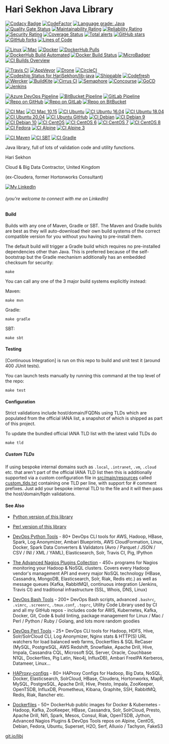 Hari Sekhon Java Library
========================

[![Codacy Badge](https://api.codacy.com/project/badge/Grade/b929aef71cb34ede9decf79459aa936d)](https://www.codacy.com/app/harisekhon/lib-java)
[![CodeFactor](https://www.codefactor.io/repository/github/harisekhon/lib-java/badge)](https://www.codefactor.io/repository/github/harisekhon/lib-java)
[![Language grade: Java](https://img.shields.io/lgtm/grade/java/g/HariSekhon/lib-java.svg?logo=lgtm&logoWidth=18)](https://lgtm.com/projects/g/HariSekhon/lib-java/context:java)
[![Quality Gate Status](https://sonarcloud.io/api/project_badges/measure?project=HariSekhon_lib-java&metric=alert_status)](https://sonarcloud.io/dashboard?id=HariSekhon_lib-java)
[![Maintainability Rating](https://sonarcloud.io/api/project_badges/measure?project=HariSekhon_lib-java&metric=sqale_rating)](https://sonarcloud.io/dashboard?id=HariSekhon_lib-java)
[![Reliability Rating](https://sonarcloud.io/api/project_badges/measure?project=HariSekhon_lib-java&metric=reliability_rating)](https://sonarcloud.io/dashboard?id=HariSekhon_lib-java)
[![Security Rating](https://sonarcloud.io/api/project_badges/measure?project=HariSekhon_lib-java&metric=security_rating)](https://sonarcloud.io/dashboard?id=HariSekhon_lib-java)
[![Coverage Status](https://coveralls.io/repos/HariSekhon/lib-java/badge.svg?branch=master&service=github)](https://coveralls.io/github/HariSekhon/lib-java?branch=master)
[![Total alerts](https://img.shields.io/lgtm/alerts/g/HariSekhon/lib-java.svg?logo=lgtm&logoWidth=18)](https://lgtm.com/projects/g/HariSekhon/lib-java/alerts/)
[![GitHub stars](https://img.shields.io/github/stars/harisekhon/lib-java)](https://github.com/harisekhon/lib-java/stargazers)
[![GitHub forks](https://img.shields.io/github/forks/harisekhon/lib-java)](https://github.com/harisekhon/lib-java/network)
[![Lines of Code](https://img.shields.io/badge/lines%20of%20code-5.7k-lightgrey)](https://github.com/HariSekhon/lib-java)
<!--
broken for a while, not showing dependencies any more
[![Dependency Status](https://www.versioneye.com/user/projects/57616cdb0a82b20053182c74/badge.svg)](https://www.versioneye.com/user/projects/57616cdb0a82b20053182c74)

only picking up a few lines of XML
[![Lines of Code](https://sonarcloud.io/api/project_badges/measure?project=HariSekhon_lib-java&metric=ncloc)](https://sonarcloud.io/dashboard?id=HariSekhon_lib-java)
-->

[![Linux](https://img.shields.io/badge/OS-Linux-blue?logo=linux)](https://github.com/HariSekhon/lib-java)
[![Mac](https://img.shields.io/badge/OS-Mac-blue?logo=apple)](https://github.com/HariSekhon/lib-java)
[![Docker](https://img.shields.io/badge/container-Docker-blue?logo=docker)](https://hub.docker.com/r/harisekhon/centos-github)
[![DockerHub Pulls](https://img.shields.io/docker/pulls/harisekhon/centos-github?label=DockerHub%20pulls&logo=docker)](https://hub.docker.com/r/harisekhon/centos-github)
[![DockerHub Build Automated](https://img.shields.io/docker/automated/harisekhon/centos-github.svg)](https://hub.docker.com/r/harisekhon/centos-github)
[![Docker Build Status](https://img.shields.io/docker/cloud/build/harisekhon/centos-github.svg)](https://hub.docker.com/r/harisekhon/centos-github/builds)
[![MicroBadger](https://images.microbadger.com/badges/image/harisekhon/centos-github.svg)](http://microbadger.com/#/images/harisekhon/centos-github)
[![CI Builds Overview](https://img.shields.io/badge/CI%20Builds-Overview%20Page-blue)](https://bitbucket.org/harisekhon/devops-bash-tools/src/master/STATUS.md)

[![Travis CI](https://img.shields.io/travis/harisekhon/lib-java/master?logo=travis&label=Travis)](https://travis-ci.org/HariSekhon/lib-java)
[![AppVeyor](https://img.shields.io/appveyor/build/harisekhon/lib-java/master?logo=appveyor&label=AppVeyor)](https://ci.appveyor.com/project/HariSekhon/lib-java/branch/master)
[![Drone](https://img.shields.io/drone/build/HariSekhon/lib-java/master?logo=drone&label=Drone)](https://cloud.drone.io/HariSekhon/lib-java)
[![CircleCI](https://circleci.com/gh/HariSekhon/lib-java.svg?style=svg)](https://circleci.com/gh/HariSekhon/lib-java)
[![Codeship Status for HariSekhon/lib-java](https://app.codeship.com/projects/59b2b9f0-3c5f-0138-d2dc-1a2635a521f6/status?branch=master)](https://app.codeship.com/projects/387246)
[![Shippable](https://img.shields.io/shippable/5e52c63645c70f0007ff514e/master?label=Shippable)](https://app.shippable.com/github/HariSekhon/lib-java/dashboard/jobs)
[![Codefresh](https://g.codefresh.io/api/badges/pipeline/harisekhon/GitHub%2Flib-java?branch=master&key=eyJhbGciOiJIUzI1NiJ9.NWU1MmM5OGNiM2FiOWUzM2Y3ZDZmYjM3.O69674cW7vYom3v5JOGKXDbYgCVIJU9EWhXUMHl3zwA&type=cf-1)](https://g.codefresh.io/pipelines/edit/new/builds?id=5e58e3089604d75cec95ee25&pipeline=lib-java&filter=page:1;pageSize:10;timeFrameStart:week)
[![Wercker](https://app.wercker.com/status/9f72e3856e29563c4225ca4bdce46cf9/s/master "wercker status")](https://app.wercker.com/harisekhon/lib-java/runs)
[![BuildKite](https://img.shields.io/buildkite/453eb82cca3de2c18bb45b07765e1736051856ff42b0598884/master?label=BuildKite)](https://buildkite.com/hari-sekhon/lib-java)
[![Cirrus CI](https://img.shields.io/cirrus/github/HariSekhon/lib-java/master?logo=Cirrus%20CI&label=Cirrus%20CI)](https://cirrus-ci.com/github/HariSekhon/lib-java)
[![Semaphore](https://harisekhon.semaphoreci.com/badges/lib-java.svg)](https://harisekhon.semaphoreci.com/projects/lib-java)
[![Concourse](https://img.shields.io/badge/Concourse-ready-blue)](https://github.com/HariSekhon/lib-java/blob/master/.concourse.yml)
[![GoCD](https://img.shields.io/badge/GoCD-ready-blue)](https://github.com/HariSekhon/lib-java/blob/master/.gocd.yml)
[![Jenkins](https://img.shields.io/badge/Jenkins-ready-blue)](https://github.com/HariSekhon/lib-java/blob/master/Jenkinsfile)
<!--

shields.io gets throttled after a few reloads :-/ - which is bad because shields latency is high and oftens fails to load some badges which requires you to reload the page a few times until they load, so have gone back to the generic wercker badge

[![Wercker](https://img.shields.io/wercker/ci/5e58ef1ad1f86d0900f13a31/master?label=Wercker)](https://app.wercker.com/project/byKey/9f72e3856e29563c4225ca4bdce46cf9)

can't run Buddy on more than 5 projects on free plan :-(

[![Buddy](https://app.buddy.works/harisekhon/lib-java/pipelines/pipeline/246984/badge.svg?token=7f63afa3c423a65e6e39a79be0386959e98c4105ea1e20f7f8b05d6d6b587038 "buddy pipeline")](https://app.buddy.works/harisekhon/lib-java/pipelines/pipeline/246984)
-->

[![Azure DevOps Pipeline](https://dev.azure.com/harisekhon/GitHub/_apis/build/status/HariSekhon.lib-java?branchName=master)](https://dev.azure.com/harisekhon/GitHub/_build/latest?definitionId=2&branchName=master)
[![BitBucket Pipeline](https://img.shields.io/bitbucket/pipelines/harisekhon/lib-java/master?logo=bitbucket&label=BitBucket)](https://bitbucket.org/harisekhon/lib-java/addon/pipelines/home#!/)
[![GitLab Pipeline](https://img.shields.io/gitlab/pipeline/harisekhon/lib-java?logo=gitlab&label=GitLab)](https://gitlab.com/HariSekhon/lib-java/pipelines)
[![Repo on GitHub](https://img.shields.io/badge/repo-GitHub-blue?logo=github)](https://github.com/HariSekhon/lib-java)
[![Repo on GitLab](https://img.shields.io/badge/repo-GitLab-blue?logo=gitlab)](https://gitlab.com/HariSekhon/lib-java)
[![Repo on BitBucket](https://img.shields.io/badge/repo-BitBucket-blue?logo=bitbucket)](https://bitbucket.org/HariSekhon/lib-java)

[![CI Mac](https://github.com/HariSekhon/lib-java/workflows/CI%20Mac/badge.svg)](https://github.com/HariSekhon/lib-java/actions?query=workflow%3A%22CI+Mac%22)
[![CI Mac 10.15](https://github.com/HariSekhon/lib-java/workflows/CI%20Mac%2010.15/badge.svg)](https://github.com/HariSekhon/lib-java/actions?query=workflow%3A%22CI+Mac+10.15%22)
[![CI Ubuntu](https://github.com/HariSekhon/lib-java/workflows/CI%20Ubuntu/badge.svg)](https://github.com/HariSekhon/lib-java/actions?query=workflow%3A%22CI+Ubuntu%22)
[![CI Ubuntu 16.04](https://github.com/HariSekhon/lib-java/workflows/CI%20Ubuntu%2016.04/badge.svg)](https://github.com/HariSekhon/lib-java/actions?query=workflow%3A%22CI+Ubuntu+16.04%22)
[![CI Ubuntu 18.04](https://github.com/HariSekhon/lib-java/workflows/CI%20Ubuntu%2018.04/badge.svg)](https://github.com/HariSekhon/lib-java/actions?query=workflow%3A%22CI+Ubuntu+18.04%22)
[![CI Ubuntu 20.04](https://github.com/HariSekhon/lib-java/workflows/CI%20Ubuntu%2020.04/badge.svg)](https://github.com/HariSekhon/lib-java/actions?query=workflow%3A%22CI+Ubuntu+20.04%22)
[![CI Ubuntu GitHub](https://github.com/HariSekhon/lib-java/workflows/CI%20Ubuntu%20GitHub/badge.svg)](https://github.com/HariSekhon/lib-java/actions?query=workflow%3A%22CI+Ubuntu+GitHub%22)
[![CI Debian](https://github.com/HariSekhon/lib-java/workflows/CI%20Debian/badge.svg)](https://github.com/HariSekhon/lib-java/actions?query=workflow%3A%22CI+Debian%22)
[![CI Debian 9](https://github.com/HariSekhon/lib-java/workflows/CI%20Debian%209/badge.svg)](https://github.com/HariSekhon/lib-java/actions?query=workflow%3A%22CI+Debian+9%22)
[![CI Debian 10](https://github.com/HariSekhon/lib-java/workflows/CI%20Debian%2010/badge.svg)](https://github.com/HariSekhon/lib-java/actions?query=workflow%3A%22CI+Debian+10%22)
[![CI CentOS](https://github.com/HariSekhon/lib-java/workflows/CI%20CentOS/badge.svg)](https://github.com/HariSekhon/lib-java/actions?query=workflow%3A%22CI+CentOS%22)
[![CI CentOS 6](https://github.com/HariSekhon/lib-java/workflows/CI%20CentOS%206/badge.svg)](https://github.com/HariSekhon/lib-java/actions?query=workflow%3A%22CI+CentOS+6%22)
[![CI CentOS 7](https://github.com/HariSekhon/lib-java/workflows/CI%20CentOS%207/badge.svg)](https://github.com/HariSekhon/lib-java/actions?query=workflow%3A%22CI+CentOS+7%22)
[![CI CentOS 8](https://github.com/HariSekhon/lib-java/workflows/CI%20CentOS%208/badge.svg)](https://github.com/HariSekhon/lib-java/actions?query=workflow%3A%22CI+CentOS+8%22)
[![CI Fedora](https://github.com/HariSekhon/lib-java/workflows/CI%20Fedora/badge.svg)](https://github.com/HariSekhon/lib-java/actions?query=workflow%3A%22CI+Fedora%22)
[![CI Alpine](https://github.com/HariSekhon/lib-java/workflows/CI%20Alpine/badge.svg)](https://github.com/HariSekhon/lib-java/actions?query=workflow%3A%22CI+Alpine%22)
[![CI Alpine 3](https://github.com/HariSekhon/lib-java/workflows/CI%20Alpine%203/badge.svg)](https://github.com/HariSekhon/lib-java/actions?query=workflow%3A%22CI+Alpine+3%22)

[![CI Maven](https://github.com/HariSekhon/lib-java/workflows/CI%20Maven/badge.svg)](https://github.com/HariSekhon/lib-java/actions?query=workflow%3A%22CI+Maven%22)
[![CI SBT](https://github.com/HariSekhon/lib-java/workflows/CI%20SBT/badge.svg)](https://github.com/HariSekhon/lib-java/actions?query=workflow%3A%22CI+SBT%22)
[![CI Gradle](https://github.com/HariSekhon/lib-java/workflows/CI%20Gradle/badge.svg)](https://github.com/HariSekhon/lib-java/actions?query=workflow%3A%22CI+Gradle%22)

Java library, full of lots of validation code and utility functions.

Hari Sekhon

Cloud & Big Data Contractor, United Kingdom

(ex-Cloudera, former Hortonworks Consultant)

[![My LinkedIn](https://img.shields.io/badge/LinkedIn%20Profile-HariSekhon-blue?logo=linkedin)](https://www.linkedin.com/in/harisekhon/)
###### (you're welcome to connect with me on LinkedIn)

#### Build ####

Builds with any one of Maven, Gradle or SBT. The Maven and Gradle builds are best as they will auto-download their own build systems of the correct compatible version for you without you having to pre-install them.

The default build will trigger a Gradle build which requires no pre-installed dependencies other than Java. This is preferred because of the self-bootstrap but the Gradle mechanism additionally has an embedded checksum for security:
```
make
```

You can call any one of the 3 major build systems explicitly instead:

Maven:
```
make mvn
```

Gradle:
```
make gradle
```

SBT:
```
make sbt
```

#### Testing

[Continuous Integration] is run on this repo to build and unit test it (around 400 JUnit tests).

You can launch tests manually by running this command at the top level of the repo:

```
make test
```

#### Configuration ####

Strict validations include host/domain/FQDNs using TLDs which are populated from the official IANA list, a snapshot of which is shipped as part of this project.

To update the bundled official IANA TLD list with the latest valid TLDs do
```
make tld
```
##### Custom TLDs #####

If using bespoke internal domains such as `.local`, `.intranet`, `.vm`, `.cloud` etc. that aren't part of the official IANA TLD list then this is additionally supported via a custom configuration file in [src/main/resources](https://github.com/HariSekhon/lib-java/tree/master/src/main/resources) called [custom_tlds.txt](https://github.com/HariSekhon/lib-java/blob/master/src/main/resources/custom_tlds.txt) containing one TLD per line, with support for # comment prefixes. Just add your bespoke internal TLD to the file and it will then pass the host/domain/fqdn validations.

#### See Also ####

* [Python version of this library](https://github.com/harisekhon/pylib)
* [Perl version of this library](https://github.com/harisekhon/lib)

* [DevOps Python Tools](https://github.com/harisekhon/devops-python-tools) - 80+ DevOps CLI tools for AWS, Hadoop, HBase, Spark, Log Anonymizer, Ambari Blueprints, AWS CloudFormation, Linux, Docker, Spark Data Converters & Validators (Avro / Parquet / JSON / CSV / INI / XML / YAML), Elasticsearch, Solr, Travis CI, Pig, IPython

* [The Advanced Nagios Plugins Collection](https://github.com/harisekhon/nagios-plugins) - 450+ programs for Nagios monitoring your Hadoop & NoSQL clusters. Covers every Hadoop vendor's management API and every major NoSQL technology (HBase, Cassandra, MongoDB, Elasticsearch, Solr, Riak, Redis etc.) as well as message queues (Kafka, RabbitMQ), continuous integration (Jenkins, Travis CI) and traditional infrastructure (SSL, Whois, DNS, Linux)

* [DevOps Bash Tools](https://github.com/harisekhon/devops-bash-tools) - 200+ DevOps Bash scripts, advanced `.bashrc`, `.vimrc`, `.screenrc`, `.tmux.conf`, `.toprc`, Utility Code Library used by CI and all my GitHub repos - includes code for AWS, Kubernetes, Kafka, Docker, Git, Code & build linting, package management for Linux / Mac / Perl / Python / Ruby / Golang, and lots more random goodies

* [DevOps Perl Tools](https://github.com/harisekhon/perl-tools) - 25+ DevOps CLI tools for Hadoop, HDFS, Hive, Solr/SolrCloud CLI, Log Anonymizer, Nginx stats & HTTP(S) URL watchers for load balanced web farms, Dockerfiles & SQL ReCaser (MySQL, PostgreSQL, AWS Redshift, Snowflake, Apache Drill, Hive, Impala, Cassandra CQL, Microsoft SQL Server, Oracle, Couchbase N1QL, Dockerfiles, Pig Latin, Neo4j, InfluxDB), Ambari FreeIPA Kerberos, Datameer, Linux...

* [HAProxy-configs](https://github.com/harisekhon/haproxy-configs) - 80+ HAProxy Configs for Hadoop, Big Data, NoSQL, Docker, Elasticsearch, SolrCloud, HBase, Cloudera, Hortonworks, MapR, MySQL, PostgreSQL, Apache Drill, Hive, Presto, Impala, ZooKeeper, OpenTSDB, InfluxDB, Prometheus, Kibana, Graphite, SSH, RabbitMQ, Redis, Riak, Rancher etc.

* [Dockerfiles](https://github.com/HariSekhon/Dockerfiles) - 50+ DockerHub public images for Docker & Kubernetes - Hadoop, Kafka, ZooKeeper, HBase, Cassandra, Solr, SolrCloud, Presto, Apache Drill, Nifi, Spark, Mesos, Consul, Riak, OpenTSDB, Jython, Advanced Nagios Plugins & DevOps Tools repos on Alpine, CentOS, Debian, Fedora, Ubuntu, Superset, H2O, Serf, Alluxio / Tachyon, FakeS3

[git.io/libj](https://git.io/libj)
